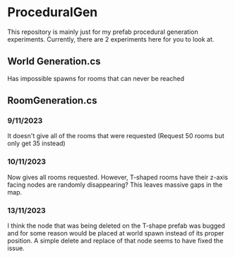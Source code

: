 # ProceduralGen
This repository is mainly just for my prefab procedural generation experiments. Currently, there are 2 experiments here for you to look at.
## World Generation.cs  
Has impossible spawns for rooms that can never be reached
## RoomGeneration.cs 
### 9/11/2023 
It doesn't give all of the rooms that were requested (Request 50 rooms but only get 35 instead)
### 10/11/2023
Now gives all rooms requested. However, T-shaped rooms have their z-axis facing nodes are randomly disappearing? This leaves massive gaps in the map.
### 13/11/2023
I think the node that was being deleted on the T-shape prefab was bugged and for some reason would be placed at world spawn instead of its proper position. A simple delete and replace of that node seems to have fixed the issue.
